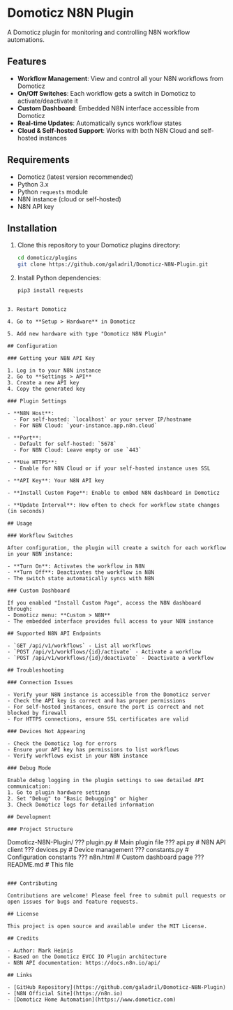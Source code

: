 # Domoticz N8N Plugin

A Domoticz plugin for monitoring and controlling N8N workflow automations.

## Features

- **Workflow Management**: View and control all your N8N workflows from Domoticz
- **On/Off Switches**: Each workflow gets a switch in Domoticz to activate/deactivate it
- **Custom Dashboard**: Embedded N8N interface accessible from Domoticz
- **Real-time Updates**: Automatically syncs workflow states
- **Cloud & Self-hosted Support**: Works with both N8N Cloud and self-hosted instances

## Requirements

- Domoticz (latest version recommended)
- Python 3.x
- Python `requests` module
- N8N instance (cloud or self-hosted)
- N8N API key

## Installation

1. Clone this repository to your Domoticz plugins directory:
   ```bash
   cd domoticz/plugins
   git clone https://github.com/galadril/Domoticz-N8N-Plugin.git
   ```

2. Install Python dependencies:
   ```bash
   pip3 install requests
```

3. Restart Domoticz

4. Go to **Setup > Hardware** in Domoticz

5. Add new hardware with type "Domoticz N8N Plugin"

## Configuration

### Getting your N8N API Key

1. Log in to your N8N instance
2. Go to **Settings > API**
3. Create a new API key
4. Copy the generated key

### Plugin Settings

- **N8N Host**: 
  - For self-hosted: `localhost` or your server IP/hostname
  - For N8N Cloud: `your-instance.app.n8n.cloud`
  
- **Port**: 
  - Default for self-hosted: `5678`
  - For N8N Cloud: Leave empty or use `443`

- **Use HTTPS**: 
  - Enable for N8N Cloud or if your self-hosted instance uses SSL

- **API Key**: Your N8N API key

- **Install Custom Page**: Enable to embed N8N dashboard in Domoticz

- **Update Interval**: How often to check for workflow state changes (in seconds)

## Usage

### Workflow Switches

After configuration, the plugin will create a switch for each workflow in your N8N instance:

- **Turn On**: Activates the workflow in N8N
- **Turn Off**: Deactivates the workflow in N8N
- The switch state automatically syncs with N8N

### Custom Dashboard

If you enabled "Install Custom Page", access the N8N dashboard through:
- Domoticz menu: **Custom > N8N**
- The embedded interface provides full access to your N8N instance

## Supported N8N API Endpoints

- `GET /api/v1/workflows` - List all workflows
- `POST /api/v1/workflows/{id}/activate` - Activate a workflow
- `POST /api/v1/workflows/{id}/deactivate` - Deactivate a workflow

## Troubleshooting

### Connection Issues

- Verify your N8N instance is accessible from the Domoticz server
- Check the API key is correct and has proper permissions
- For self-hosted instances, ensure the port is correct and not blocked by firewall
- For HTTPS connections, ensure SSL certificates are valid

### Devices Not Appearing

- Check the Domoticz log for errors
- Ensure your API key has permissions to list workflows
- Verify workflows exist in your N8N instance

### Debug Mode

Enable debug logging in the plugin settings to see detailed API communication:
1. Go to plugin hardware settings
2. Set "Debug" to "Basic Debugging" or higher
3. Check Domoticz logs for detailed information

## Development

### Project Structure

```
Domoticz-N8N-Plugin/
??? plugin.py       # Main plugin file
??? api.py             # N8N API client
??? devices.py  # Device management
??? constants.py    # Configuration constants
??? n8n.html          # Custom dashboard page
??? README.md         # This file
```

### Contributing

Contributions are welcome! Please feel free to submit pull requests or open issues for bugs and feature requests.

## License

This project is open source and available under the MIT License.

## Credits

- Author: Mark Heinis
- Based on the Domoticz EVCC IO Plugin architecture
- N8N API documentation: https://docs.n8n.io/api/

## Links

- [GitHub Repository](https://github.com/galadril/Domoticz-N8N-Plugin)
- [N8N Official Site](https://n8n.io)
- [Domoticz Home Automation](https://www.domoticz.com)
